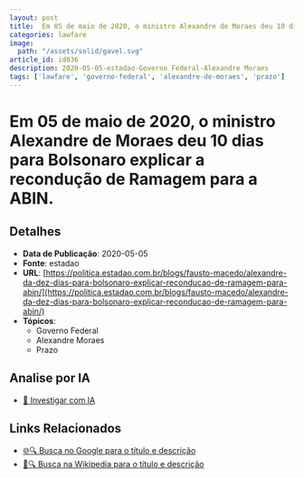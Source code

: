 ```yaml
---
layout: post
title:  Em 05 de maio de 2020, o ministro Alexandre de Moraes deu 10 dias para Bolsonaro explicar a recondução de Ramagem para a ABIN.
categories: lawfare
image: 
  path: "/assets/solid/gavel.svg"
article_id: id036
description: 2020-05-05-estadao-Governo Federal-Alexandre Moraes
tags: ['lawfare', 'governo-federal', 'alexandre-de-moraes', 'prazo']
---
```


# Em 05 de maio de 2020, o ministro Alexandre de Moraes deu 10 dias para Bolsonaro explicar a recondução de Ramagem para a ABIN.

## Detalhes
- **Data de Publicação**: 2020-05-05
- **Fonte**: estadao
- **URL**: [https://politica.estadao.com.br/blogs/fausto-macedo/alexandre-da-dez-dias-para-bolsonaro-explicar-reconducao-de-ramagem-para-abin/](https://politica.estadao.com.br/blogs/fausto-macedo/alexandre-da-dez-dias-para-bolsonaro-explicar-reconducao-de-ramagem-para-abin/)
- **Tópicos**:
  - Governo Federal
  - Alexandre Moraes
  - Prazo

## Analise por IA
- [🤖 Investigar com IA](https://www.perplexity.ai/search?q=%22not%C3%ADcia%20artigo%20Brasil%22%20Em%2005%20de%20maio%20de%202020%2C%20o%20ministro%20Alexandre%20de%20Moraes%20deu%2010%20dias%20para%20Bolsonaro%20explicar%20a%20recondu%C3%A7%C3%A3o%20de%20Ramagem%20para%20a%20ABIN.%20estadao%202020-05-05)

## Links Relacionados
- [🌐🔍 Busca no Google para o título e descrição](https://www.google.com/search?q=%22not%C3%ADcia%20artigo%20Brasil%22%20Em%2005%20de%20maio%20de%202020%2C%20o%20ministro%20Alexandre%20de%20Moraes%20deu%2010%20dias%20para%20Bolsonaro%20explicar%20a%20recondu%C3%A7%C3%A3o%20de%20Ramagem%20para%20a%20ABIN.%20estadao%202020-05-05)
- [📖🔍 Busca na Wikipedia para o título e descrição](https://pt.wikipedia.org/w/index.php?search=%22not%C3%ADcia%20artigo%20Brasil%22%20Em%2005%20de%20maio%20de%202020%2C%20o%20ministro%20Alexandre%20de%20Moraes%20deu%2010%20dias%20para%20Bolsonaro%20explicar%20a%20recondu%C3%A7%C3%A3o%20de%20Ramagem%20para%20a%20ABIN.%20estadao%202020-05-05)

